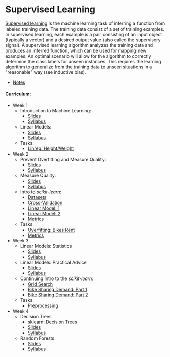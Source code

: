 # Supervised Learning

[Supervised learning](https://en.wikipedia.org/wiki/Supervised_learning) is the machine learning task of inferring a function from labeled training data. The training data consist of a set of training examples. In supervised learning, each example is a pair consisting of an input object (typically a vector) and a desired output value (also called the supervisory signal).
A supervised learning algorithm analyzes the training data and produces an inferred function, which can be used for mapping new examples. An optimal scenario will allow for the algorithm to correctly determine the class labels for unseen instances. This requires the learning algorithm to generalize from the training data to unseen situations in a "reasonable" way (see inductive bias).

- [Notes](./NOTES.md)

#### Curriculum:

- Week 1
	- Introduction to Machine Learning:
		- [Slides](./slides/1-1.Znakomstvo_s_machinym_obucheniem-Slides.pdf)
		- [Syllabus](./syllabus/1-1.Znakomstvo_s_mashinnym_obucheniem.pdf)
	- Linear Models:
		- [Slides](./slides/1-2.Lineynye_modeli-Slides.pdf)
		- [Syllabus](./syllabus/1-2.Linejnye_modeli.pdf)
	- Tasks:
		- [Linreg: Height/Weight](./linreg-height-weight/peer_review_linreg_height_weight.ipynb)
- Week 2
	- Prevent Overfitting and Measure Quality:
		- [Slides](./slides/2-1.Problema_pereobucheniya-Slides.pdf)
		- [Syllabus](./syllabus/2-1.Problema_pereobucheniya_i_bor_ba_s_nej.pdf)
	- Measure Quality:
		- [Slides](./slides/2-2.Metriki_kachestva-Slides.pdf)
		- [Syllabus](./syllabus/2-2.Metriki_kachestva.pdf)
	- Intro to *scikit-learn*:
		- [Datasets](./sklearn-datasets/sklearn-datasets.ipynb)
		- [Cross-Validation](./sklearn-cross-validation/sklearn-cross-validation.ipynb)
		- [Linear Model: 1](./sklearn-linear-model-1/sklearn-linear-model-1.ipynb)
		- [Linear Model: 2](./sklearn-linear-model-2/sklearn-linear-model-2.ipynb)
		- [Metrics](./sklearn-metrics/sklearn-metrics.ipynb)
	- Tasks:
		- [Overfitting: Bikes Rent](./overfitting-task/overfitting-task.ipynb)
		- [Metrics](./metrics-pa/metrics.ipynb)
- Week 3
	- Linear Models: Statistics
		- [Slides](./slides/3-1.Linejnye_modeli_statisticheskij_vzgljad-Slides.pdf)
		- [Syllabus](./syllabus/3-1.Linejnye_modeli_statisticheskij_vzglyad.pdf)
	- Linear Models: Practical Advice
		- [Slides](./slides/3-2.Prakticheskii_rekomendacii_po_linejnym_modeljam-Slides.pdf)
		- [Syllabus](./syllabus/3-2.Prakticheskie_rekomendacii_po_linejnym_modelyam.pdf)
	- Continuing Intro to the *scikit-learn*:
		- [Grid Search](./sklearn-grid-search/sklearn-grid-search.ipynb)
		- [Bike Sharing Demand: Part 1](./sklearn-case-part-1/sklearn-case-part-1.ipynb)
		- [Bike Sharing Demand: Part 2](./sklearn-case-part-2/sklearn-case-part-2.ipynb)
	- Tasks:
		- [Preprocessing](./preprocessing-lr/preprocessing-lr.ipynb)
- Week 4
	- Decision Trees
		- [sklearn: Decision Trees](./sklearn-decision-trees/sklearn-decision-trees.ipynb)
		- [Slides](./slides/4-1.Reshayushchie_derev_ya-Slides.pdf)
		- [Syllabus](./syllabus/4-1.Reshayushchie_derev_ya.pdf)
	- Random Forests
		- [Slides](./slides/4-2.Kompozicii-derev_ev-Slides.pdf)
		- [Syllabus](./syllabus/4-2.Sluchajnye_lesa.pdf)
